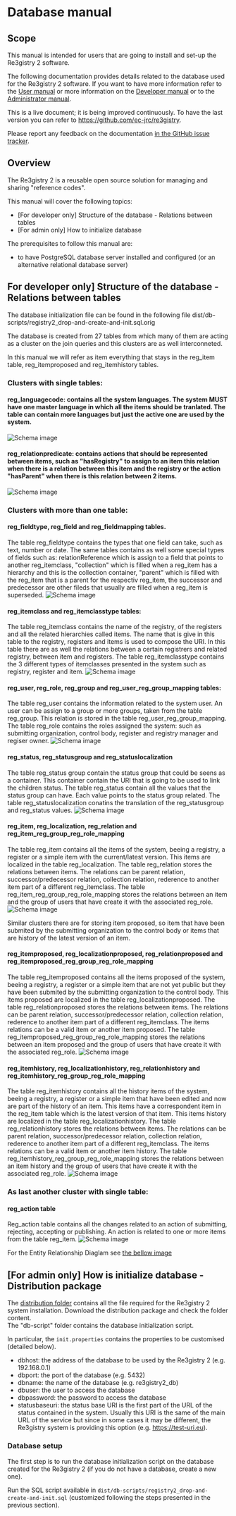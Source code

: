 # Database manual

## Scope

This manual is intended for users that are going to install and set-up the Re3gistry 2 software.

The following documentation provides details related to the database used for the Re3gistry 2 software. If you want to have more information refer to the [User manual](user-manual.md) or more information on the [Developer manual](developer-manual.md) or to the [Administrator manual](administrator-manual.md).

This is a live document; it is being improved continuously. To have the last version you can refer to https://github.com/ec-jrc/re3gistry.

Please report any feedback on the documentation [in the GitHub issue tracker](https://github.com/ec-jrc/re3gistry/issues).

## Overview

The Re3gistry 2 is a reusable open source solution for managing and sharing "reference codes".

This manual will cover the following topics:
* [For developer only] Structure of the database - Relations between tables
* [For admin only] How to initialize database

The prerequisites to follow this manual are:
* to have PostgreSQL database server installed and configured (or an alternative relational database server)

## For developer only] Structure of the database - Relations between tables

The database initialization file can be found in the following file dist/db-scripts/registry2_drop-and-create-and-init.sql.orig

The database is created from 27 tables from which many of them are acting as a cluster on the join queries and this clusters are as well interconneted.

In this manual we will refer as item everything that stays in the reg_item table, reg_itemproposed and reg_itemhistory tables.

### Clusters with single tables:
#### reg_languagecode: contains all the system languages. The system MUST have one master language in which all the items should be tranlated. The table can contain more languages but just the active one are used by the system.
![Schema image](images/reg_languagecode.png)
#### reg_relationpredicate: contains actions that should be represented between items, such as "hasRegistry" to assign to an item this relation when there is a relation between this item and the registry or the action "hasParent" when there is this relation between 2 items.
![Schema image](images/reg_relaltionpredicate.png)


### Clusters with more than one table: 
#### reg_fieldtype, reg_field and reg_fieldmapping tables. 
The table reg_fieldtype contains the types that one field can take, such as text, number or date. The same tables contains as well some special types of fields such as: relationReference which is assign to a field that points to another reg_itemclass, "collection" which is filled when a reg_item has a hierarchy and this is the collection container, "parent" which is filled with the reg_item that is a parent for the respectiv reg_item, the successor and predecessor are other fileds that usually are filled when a reg_item is superseded.
![Schema image](images/reg_field_cluster.png)


#### reg_itemclass and reg_itemclasstype tables:
The table reg_itemclass contains the name of the registry, of the registers and all the related hierarchies called items. The name that is give in this table to the registry, registers and items is used to compose the URI. In this table there are as well the relations between a certain registrers and related registry, between item and registers. 
The table reg_itemclasstype contains the 3 different types of itemclasses presented in the system such as registry, register and item.
![Schema image](images/reg_itemclass_itemclasstype.png)


#### reg_user, reg_role, reg_group and reg_user_reg_group_mapping tables:
The table reg_user contains the information related to the system user.
An user can be assign to a group or more groups, taken from the table reg_group. This relation is stored in the table reg_user_reg_group_mapping.
The table reg_role contains the roles assigned the system: such as submitting organization, control body, register and registry manager and regiser owner.
![Schema image](images/reg_role_group_user_cluster.png)


#### reg_status, reg_statusgroup and reg_statuslocalization
The table reg_status group contain the status group that could be seens as a container. This container contain the URI that is going to be used to link the children status. 
The table reg_status contain all the values that the status group can have. Each value points to the status group related. 
The table reg_statuslocalization conatins the translation of the reg_statusgroup and reg_status values.
![Schema image](images/reg_status_cluster.png)


#### reg_item, reg_localization, reg_relation and reg_item_reg_group_reg_role_mapping
The table reg_item contains all the items of the system, beeing a registry, a register or a simple item with the current/latest version. 
This items are localized in the table reg_localization. 
The table reg_relation stores the relations between items. The relations can be parent relation, successor/predecessor relation, collection relation, rederence to another item part of a different reg_itemclass.
The table reg_item_reg_group_reg_role_mapping stores the relations between an item and the group of users that have create it with the associated reg_role.
![Schema image](images/reg_item_localization_relation.png)

Similar clusters there are for storing item proposed, so item that have been submited by the submitting organization to the control body or items that are history of the latest version of an item.

#### reg_itemproposed, reg_localizationproposed, reg_relationproposed and reg_itemproposed_reg_group_reg_role_mapping
The table reg_itemproposed contains all the items proposed of the system, beeing a registry, a register or a simple item that are not yet public but they have been submited by the submitting organization to the control body. 
This items proposed are localized in the table reg_localizationproposed. 
The table reg_relationproposed stores the relations between items. The relations can be parent relation, successor/predecessor relation, collection relation, rederence to another item part of a different reg_itemclass. The items relations can be a valid item or another item proposed.
The table reg_itemproposed_reg_group_reg_role_mapping stores the relations between an item proposed and the group of users that have create it with the associated reg_role.
![Schema image](images/reg_itemproposed_localization_relation.png)

#### reg_itemhistory, reg_localizationhistory, reg_relationhistory and reg_itemhistory_reg_group_reg_role_mapping
The table reg_itemhistory contains all the history items of the system, beeing a registry, a register or a simple item that have been edited and now are part of the history of an item. This items have a correspondent item in the reg_item table which is the latest version of that item.
This items history are localized in the table reg_localizationhistory. 
The table reg_relationhistory stores the relations between items. The relations can be parent relation, successor/predecessor relation, collection relation, rederence to another item part of a different reg_itemclass. The items relations can be a valid item or another item history.
The table reg_itemhistory_reg_group_reg_role_mapping stores the relations between an item history and the group of users that have create it with the associated reg_role.
![Schema image](images/reg_itemhistory_localization_relation.png)



### As last another cluster with single table:
#### reg_action table
Reg_action table contains all the changes related to an action of submitting, rejecting, accepting or publishing. An action is related to one or more items from the table reg_item. 
![Schema image](images/reg_action.png)


For the Entity Relationship Diaglam see [the bellow image](images/database_structure.png)




## [For admin only] How is initialize database - Distribution package

The [distribution folder](../dist/) contains all the file required for the Re3gistry 2 system installation. Download the distribution package and check the folder content.  
The "db-script" folder contains the database initialization script.

In particular, the `init.properties` contains the properties to be customised (detailed below).

* dbhost: the address of the database to be used by the Re3gistry 2 (e.g. 192.168.0.1)
* dbport: the port of the database (e.g. 5432)
* dbname: the name of the database (e.g. re3gistry2_db)
* dbuser: the user to access the database
* dbpassword: the password to access the database
* statusbaseuri: the status base URI is the first part of the URL of the status contained in the system. Usually this URI is the same of the main URL of the service but since in some cases it may be different, the Re3gistry system is providing this option (e.g. https://test-uri.eu).

### Database setup

The first step is to run the database initialization script on the database created for the Re3gistry 2 (if you do not have a database, create a new one).

Run the SQL script available in `dist/db-scripts/registry2_drop-and-create-and-init.sql`
(customized following the steps presented in the previous section).

